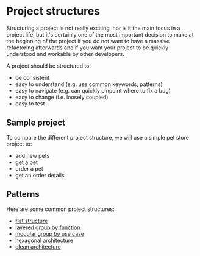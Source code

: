 # Project structures

Structuring a project is not really exciting, nor is it the main focus in a project life, but it's
certainly one of the most important decision to make at the beginning of the project if you do not
want to have a massive refactoring afterwards and if you want your project to be quickly understood
and workable by other developers.

A project should be structured to:

- be consistent
- easy to understand (e.g. use common keywords, patterns)
- easy to navigate (e.g. can quickly pinpoint where to fix a bug)
- easy to change (i.e. loosely coupled)
- easy to test

## Sample project

To compare the different project structure, we will use a simple pet store project to:

- add new pets
- get a pet
- order a pet
- get an order details

## Patterns

Here are some common project structures:

- [flat structure](flat)
- [layered group by function](layered)
- [modular group by use case](modular)
- [hexagonal architecture](hexagonal)
- [clean architecture](clean)

